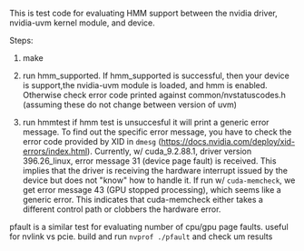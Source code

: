 This is test code for evaluating HMM support between the nvidia driver, nvidia-uvm kernel module, and device. 

Steps:
1. make

2. run hmm_supported. 
If hmm_supported is successful, then your device is support,the nvidia-uvm module is loaded, and hmm is enabled. Otherwise 
check error code printed against common/nvstatuscodes.h (assuming these do not change between version of uvm)

3. run hmmtest
if hmm test is unsuccesful it will print a generic error message. To find out the specific error message, you have to check
    the error code provided by XID in `dmesg` (https://docs.nvidia.com/deploy/xid-errors/index.html). Currently, w/
    cuda_9.2.88.1, driver version 396.26_linux, error message 31 (device page fault) is received. This implies that 
    the driver is receiving the hardware interrupt issued by the device but does not "know" how to handle it. If run 
    w/ `cuda-memcheck`, we get error message 43 (GPU stopped processing), which seems like a generic error. This indicates
    that cuda-memcheck either takes a different control path or clobbers the hardware error.


pfault is a similar test for evaluating number of cpu/gpu page faults. useful for nvlink vs pcie.
build and run `nvprof ./pfault` and check um results
